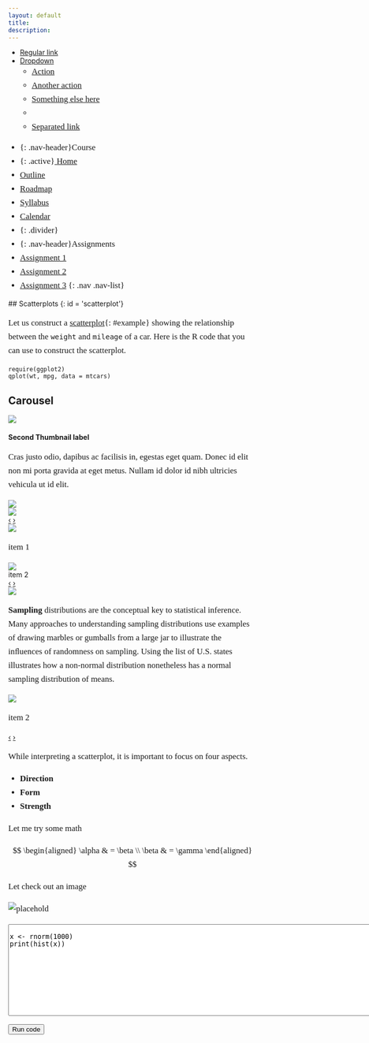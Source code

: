 ```yaml
---
layout: default
title:
description:
---
```


<link href='http://fonts.googleapis.com/css?family=Crimson+Text' rel='stylesheet' type='text/css'>

<style>
p, ul:not(.nav) > li {
  font-family: 'Crimson Text';
  font-size: 17px;
  line-height: 28px;
}

</style>

<div class = 'subnav subnav-fixed-top'>
<ul class="nav nav-pills">
  <li class="active"><a href="#">Regular link</a></li>
  <li class="dropdown" id="menu1">
    <a class="dropdown-toggle" data-toggle="dropdown" href="#menu1">
      Dropdown
      <b class="caret"> </b>
    </a>
    <ul class="dropdown-menu">
      <li><a href="#">Action</a></li>
      <li><a href="#">Another action</a></li>
      <li><a href="#">Something else here</a></li>
      <li class="divider"></li>
      <li><a href="#">Separated link</a></li>
    </ul>
  </li>
</ul>
</div>


<div class = 'row'>
  
<div class = 'span3'>
<div class = 'well' markdown = '1'>  

* {: .nav-header}Course
* {: .active}[<i class="icon-home icon-white"> </i> Home](#)
* [<i class="icon-list"> </i> Outline](#)
* [<i class='icon-road'> </i> Roadmap](#)
* [<i class="icon-book"> </i> Syllabus](#)
* [<i class='icon-calendar'> </i> Calendar](#)
* {: .divider}  
* {: .nav-header}Assignments
* [<i class="icon-home"> </i> Assignment 1](#scatterplots)
* [<i class="icon-book"> </i> Assignment 2](#)
* [<i class="icon-book"> </i> Assignment 3](http://mgcr271.ianswer.me/) 
{: .nav .nav-list}
  
</div> <!-- well -->
</div> <!-- span3 -->

<div class = 'span9' markdown = '1'>
## Scatterplots
{: id = 'scatterplot'}

Let us construct a [scatterplot][scatterplot]{: #example} showing the relationship between the `weight` and `mileage` of a car. Here is the R code that you can use to construct the scatterplot.

[scatterplot]: # "A scatterplot displays the relationship between two numerical variables"

<script>
$('#example').tooltip()
</script>

~~~
require(ggplot2)
qplot(wt, mpg, data = mtcars)
~~~

## Carousel 

<div id="myCarousel" class="carousel slide">
  <!-- Carousel items -->
  <div class="carousel-inner">
    <div class="active item">
      <img src = 'http://placehold.it/700x300'>
      <div class="carousel-caption">
          <h4>Second Thumbnail label</h4>
          <p>Cras justo odio, dapibus ac facilisis in, egestas eget quam. Donec id elit non mi porta gravida at eget metus. Nullam id dolor id nibh ultricies vehicula ut id elit.</p>
      </div>
    </div>
    <div class="item"><img src = 'http://placekitten.com/700/300'></div>
    <div class="item"><img src = 'http://placehold.it/700x300'></div>
  </div>
  <!-- Carousel nav -->
  <a class="carousel-control left" href="#myCarousel" data-slide="prev">&lsaquo;</a>
  <a class="carousel-control right" href="#myCarousel" data-slide="next">&rsaquo;</a>
</div>

<div id = 'new' class = 'carousel slide'>
  <!-- Carousel Items -->
  <div class = 'carousel-inner'>
    <div class = 'active item'>
      <img src = 'http://placehold.it/700x300'>
      <div class = 'carousel-caption'>
        <p>item 1</p>
      </div>
    </div>
    <div class = ' item'>
      <img src = 'http://placekitten.com/700/300'>
      <div class = 'carousel-caption'>
         item 2
      </div>
    </div>
  </div>
  <!-- Carousel Nav -->
  <a class='carousel-control left' href='#new' data-slide='prev'>&lsaquo;</a>
  <a class='carousel-control right' href='#new' data-slide='next'>&rsaquo;</a>
</div>

<div id = 'new2' class = 'carousel slide'>
  <!-- Carousel Items -->
  <div class = 'carousel-inner'>
    <div class = 'active item'>
      <img src = 'http://media.merchantcircle.com/32841569/128809395XIrNxi_fs_full.jpeg'>
      <div class = 'carousel-caption'>
        <p><strong>Sampling</strong> distributions are the conceptual key to statistical inference. Many 
        approaches to   
        understanding sampling distributions use examples of drawing marbles or gumballs from a large jar 
        to illustrate the inﬂuences of randomness on sampling. Using the list of U.S. states illustrates how 
        a non-normal distribution nonetheless has a normal sampling distribution of means.</p>
      </div>
    </div>
    <div class = ' item'>
      <img src = 'http://media.merchantcircle.com/32841569/128809395XIrNxi_fs_full.jpeg'>
      <div class = 'carousel-caption'>
        <p>item 2</p>
      </div>
    </div>
  </div>
  <!-- Carousel Nav -->
  <a class='carousel-control left' href='#new2' data-slide='prev'>&lsaquo;</a>
  <a class='carousel-control right' href='#new2' data-slide='next'>&rsaquo;</a>
</div>

<script>$(.carousel).carousel()</script>

While interpreting a scatterplot, it is important to focus on four aspects.

- **Direction**
- **Form**
- **Strength**

Let me try some math

$$
\begin{aligned}
\alpha & = \beta \\
\beta & = \gamma
\end{aligned}
$$

Let check out an image

![placehold](http://placekitten.com/700/300)

<form enctype="multipart/form-data" action="http://beta1.opencpu.org/R/call/base/identity/png" method="POST"> 

<textarea name="x" rows="12" cols="160">

x <- rnorm(1000)
print(hist(x))


</textarea>
<br />
<br />

<input type="submit" value="Run code" />
</form>


</div> <!-- span9 -->

</div> <!-- row -->

